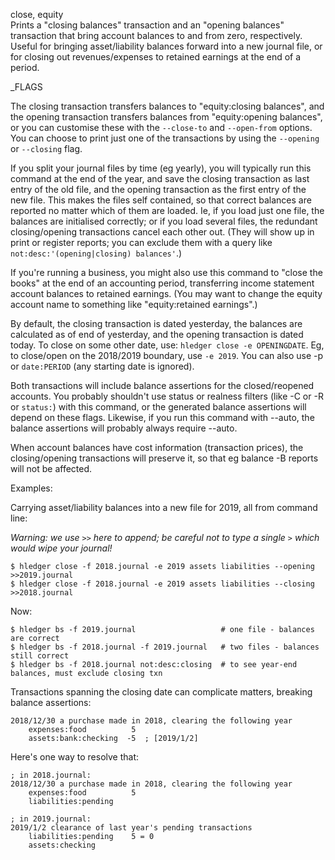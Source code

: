 close, equity\
Prints a "closing balances" transaction and an "opening balances" transaction
that bring account balances to and from zero, respectively.
Useful for bringing asset/liability balances forward into a new journal file,
or for closing out revenues/expenses to retained earnings at the end of a
period.

_FLAGS

The closing transaction transfers balances to "equity:closing balances",
and the opening transaction transfers balances from "equity:opening balances",
or you can customise these with the `--close-to` and `--open-from` options.
You can choose to print just one of the transactions by using the
`--opening` or `--closing` flag.

If you split your journal files by time (eg yearly), you will
typically run this command at the end of the year, and save the
closing transaction as last entry of the old file, and the opening
transaction as the first entry of the new file.
This makes the files self contained, so that correct balances are
reported no matter which of them are loaded. Ie, if you load just one
file, the balances are initialised correctly; or if you load several
files, the redundant closing/opening transactions cancel each other
out. (They will show up in print or register reports; you can exclude
them with a query like `not:desc:'(opening|closing) balances'`.)

If you're running a business, you might also use this command to
"close the books" at the end of an accounting period, transferring
income statement account balances to retained earnings. (You may want
to change the equity account name to something like 
"equity:retained earnings".)

By default, the closing transaction is dated yesterday, the balances 
are calculated as of end of yesterday, and the opening transaction is dated today.
To close on some other date, use: `hledger close -e OPENINGDATE`.
Eg, to close/open on the 2018/2019 boundary, use `-e 2019`.
You can also use -p or `date:PERIOD` (any starting date is ignored).

Both transactions will include balance assertions for the
closed/reopened accounts.  You probably shouldn't use status or
realness filters (like -C or -R or `status:`) with this command, or
the generated balance assertions will depend on these flags.
Likewise, if you run this command with --auto, the balance assertions
will probably always require --auto.

When account balances have cost information (transaction prices), the 
closing/opening transactions will preserve it, so that eg balance -B reports
will not be affected.

Examples:

Carrying asset/liability balances into a new file for 2019, all from command line:

*Warning: we use `>>` here to append; be careful not to type a single `>` which would wipe your journal!*

```shell
$ hledger close -f 2018.journal -e 2019 assets liabilities --opening >>2019.journal
$ hledger close -f 2018.journal -e 2019 assets liabilities --closing >>2018.journal
```

Now:

```shell
$ hledger bs -f 2019.journal                   # one file - balances are correct
$ hledger bs -f 2018.journal -f 2019.journal   # two files - balances still correct
$ hledger bs -f 2018.journal not:desc:closing  # to see year-end balances, must exclude closing txn
```

Transactions spanning the closing date can complicate matters, breaking balance assertions:

```journal
2018/12/30 a purchase made in 2018, clearing the following year
    expenses:food          5
    assets:bank:checking  -5  ; [2019/1/2]
```

Here's one way to resolve that:

```journal
; in 2018.journal:
2018/12/30 a purchase made in 2018, clearing the following year
    expenses:food          5
    liabilities:pending

; in 2019.journal:
2019/1/2 clearance of last year's pending transactions
    liabilities:pending    5 = 0
    assets:checking
```
